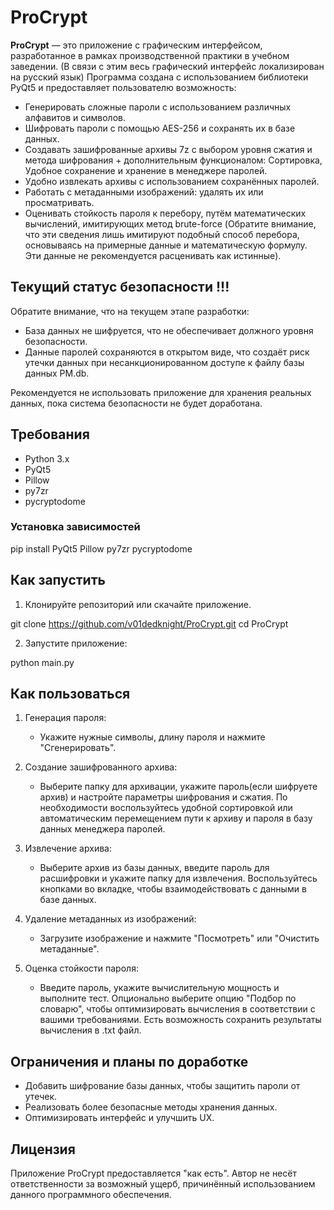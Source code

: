 # ProCrypt

**ProCrypt** — это приложение с графическим интерфейсом, разработанное в рамках производственной практики в учебном заведении. (В связи с этим весь графический интерфейс локализирован на русский язык)
Программа создана с использованием библиотеки PyQt5 и предоставляет пользователю возможность:  

- Генерировать сложные пароли с использованием различных алфавитов и символов.  
- Шифровать пароли с помощью AES-256 и сохранять их в базе данных.  
- Создавать зашифрованные архивы 7z с выбором уровня сжатия и метода шифрования + дополнительным функционалом: Сортировка, Удобное сохранение и хранение в менеджере паролей. 
- Удобно извлекать архивы с использованием сохранённых паролей.  
- Работать с метаданными изображений: удалять их или просматривать.  
- Оценивать стойкость пароля к перебору, путём математических вычислений, имитирующих метод brute-force (Обратите внимание, что эти сведения лишь имитируют подобный способ перебора, основываясь на примерные данные и математическую формулу. Эти данные не рекомендуется расценивать как истинные).

## Текущий статус безопасности !!!

Обратите внимание, что на текущем этапе разработки:  

- База данных не шифруется, что не обеспечивает должного уровня безопасности.
- Данные паролей сохраняются в открытом виде, что создаёт риск утечки данных при несанкционированном доступе к файлу базы данных PM.db.  

Рекомендуется не использовать приложение для хранения реальных данных, пока система безопасности не будет доработана.  

## Требования  

- Python 3.x  
- PyQt5  
- Pillow  
- py7zr  
- pycryptodome  

### Установка зависимостей  

pip install PyQt5 Pillow py7zr pycryptodome

## Как запустить  

1. Клонируйте репозиторий или скачайте приложение.  

git clone https://github.com/v01dedknight/ProCrypt.git
cd ProCrypt

2. Запустите приложение:  

python main.py

## Как пользоваться  

1. Генерация пароля:  
   - Укажите нужные символы, длину пароля и нажмите "Сгенерировать".  

2. Создание зашифрованного архива:  
   - Выберите папку для архивации, укажите пароль(если шифруете архив) и настройте параметры шифрования и сжатия. По необходимости воспользуйтесь удобной сортировкой или автоматическим перемещением пути к архиву и пароля в базу данных менеджера паролей.  

3. Извлечение архива:  
   - Выберите архив из базы данных, введите пароль для расшифровки и укажите папку для извлечения. Воспользуйтесь кнопками во вкладке, чтобы взаимодействовать с данными в базе данных.

4. Удаление метаданных из изображений:  
   - Загрузите изображение и нажмите "Посмотреть" или "Очистить метаданные".  

5. Оценка стойкости пароля:  
   - Введите пароль, укажите вычислительную мощность и выполните тест. Опционально выберите опцию "Подбор по словарю", чтобы оптимизировать вычисления в соответствии с вашими требованиями. Есть возможность сохранить результаты вычисления в .txt файл.

## Ограничения и планы по доработке  

- Добавить шифрование базы данных, чтобы защитить пароли от утечек.  
- Реализовать более безопасные методы хранения данных.  
- Оптимизировать интерфейс и улучшить UX.

## Лицензия  

Приложение ProCrypt предоставляется "как есть". Автор не несёт ответственности за возможный ущерб, причинённый использованием данного программного обеспечения.  
